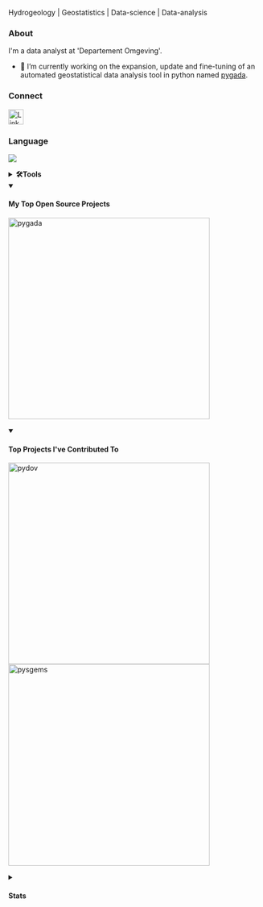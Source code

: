 Hydrogeology | Geostatistics | Data-science | Data-analysis

### About

I'm a data analyst at 'Departement Omgeving'.
- 🔭 I’m currently working on the expansion, update and fine-tuning of an automated geostatistical data analysis tool in python named [pygada](https://github.com/DOV-Vlaanderen/pygada).

### Connect
<a href="https://www.linkedin.com/in/guillaume-vandekerckhove"/><img src="https://user-images.githubusercontent.com/79251807/201449314-7f30a723-3b7e-45f2-b99b-093f8d9ce971.png" width="30" alt="LinkedIn logo"/></a>


### Language
<a href="https://www.python.org/"/><img src="https://img.shields.io/badge/Python-FFD43B?style=for-the-badge&logo=python&logoColor=blue"/></a>


<details>
  <summary><b>🛠️Tools</b></summary>
  <br/>
  <a href="https://www.anaconda.com/"/><img src="https://img.shields.io/badge/conda-342B029.svg?&style=for-the-badge&logo=anaconda&logoColor=white"/></a>
  <a href=""/><img src="https://img.shields.io/badge/WakaTime-000000?style=for-the-badge&logo=WakaTime&logoColor=white"/></a>
  <a href=""/><img src="https://img.shields.io/badge/TensorFlow-FF6F00?style=for-the-badge&logo=tensorflow&logoColor=white"/></a>
  <a href=""/><img src="https://img.shields.io/badge/Canva-%2300C4CC.svg?&style=for-the-badge&logo=Canva&logoColor=white"/></a>
  <a href=""/><img src="https://img.shields.io/badge/Inkscape-000000?style=for-the-badge&logo=Inkscape&logoColor=white"/></a>
  <a href=""/><img src="https://img.shields.io/badge/Jupyter-F37626.svg?&style=for-the-badge&logo=Jupyter&logoColor=white"/></a>
  <a href=""/><img src="https://img.shields.io/badge/Markdown-000000?style=for-the-badge&logo=markdown&logoColor=white"/></a>
  <a href=""/><img src="https://img.shields.io/badge/Microsoft-666666?style=for-the-badge&logo=microsoft&logoColor=white"/></a>
  <a href=""/><img src="https://img.shields.io/badge/pypi-3775A9?style=for-the-badge&logo=pypi&logoColor=white"/></a>
  <a href=""/><img src="https://img.shields.io/badge/PyCharm-000000.svg?&style=for-the-badge&logo=PyCharm&logoColor=white"/></a>
  <a href=""/><img src="https://img.shields.io/badge/Numpy-777BB4?style=for-the-badge&logo=numpy&logoColor=white"/></a>
  <a href=""/><img src="https://img.shields.io/badge/Pandas-2C2D72?style=for-the-badge&logo=pandas&logoColor=white"/></a>
  <a href=""/><img src="https://img.shields.io/badge/Microsoft_Excel-217346?style=for-the-badge&logo=microsoft-excel&logoColor=white"/></a>
  <a href=""/><img src="https://img.shields.io/badge/Microsoft_Office-D83B01?style=for-the-badge&logo=microsoft-office&logoColor=white"/></a>
  <a href=""/><img src="https://img.shields.io/badge/Microsoft_PowerPoint-B7472A?style=for-the-badge&logo=microsoft-powerpoint&logoColor=white"/></a>
  <a href=""/><img src="https://img.shields.io/badge/Microsoft_SharePoint-0078D4?style=for-the-badge&logo=microsoft-sharepoint&logoColor=white"/></a>
  <a href=""/><img src="https://img.shields.io/badge/Microsoft_Word-2B579A?style=for-the-badge&logo=microsoft-word&logoColor=white"/></a>
  <a href=""/><img src="https://img.shields.io/badge/Prezi-3181FF?style=for-the-badge&logo=prezi&logoColor=white"/></a>
  <a href=""/><img src="https://img.shields.io/badge/Windows-0078D6?style=for-the-badge&logo=windows&logoColor=white"/></a>
  <a href=""/><img src="https://img.shields.io/badge/GitHub-100000?style=for-the-badge&logo=github&logoColor=white"/></a>
  <a href=""/><img src="https://img.shields.io/badge/Jira-0052CC?style=for-the-badge&logo=Jira&logoColor=white"/></a>
  </p>
  


</details>
      
<details open> 
  <summary><h4>My Top Open Source Projects</h4></summary>

  <!-- Repo info cards - https://github.com/anuraghazra/github-readme-stats -->
  <!-- Small repo cards (fork) - https://github.com/DenverCoder1/github-readme-stats -->
  <p align="left">
    
<a href="https://github.com/DOV-Vlaanderen/pygada"><img width="400" src="https://github-readme-stats.vercel.app/api/pin/?username=DOV-Vlaanderen&repo=pygada&theme=react&bg_color=1F222E&title_color=FFF000&hide_border=true&icon_color=F8D866&show_icons=false" alt="pygada"></a>
      
</details>

<details open> 
  <summary><h4>Top Projects I've Contributed To</h4></summary>

  <!-- Small repo cards https://github.com/DenverCoder1/github-readme-stats (fork of anuraghazra/github-readme-stats) -->
  <p align="left">
    <a href="https://github.com/DOV-Vlaanderen/pydov"><img width="400" src="https://github-readme-stats.vercel.app/api/pin/?username=DOV-Vlaanderen&repo=pydov&theme=react&bg_color=1F222E&title_color=FFF000&hide_border=true&icon_color=F8D866&show_icons=false" alt="pydov"></a>
    <a href="https://github.com/robinthibaut/pysgems"><img width="400" src="https://github-readme-stats.vercel.app/api/pin/?username=robinthibaut&repo=pysgems&theme=react&bg_color=1F222E&title_color=FFF000&hide_border=true&icon_color=F8D866&show_icons=false" alt="pysgems"></a>
  </p>
</details>

<details close> 
  <summary><h4>Stats</h4></summary>
    
[![Guillaume's wakatime stats](https://github-readme-stats.vercel.app/api/wakatime?username=GuillaumeV)](https://github.com/anuraghazra/github-readme-stats)

![github activity graph](https://github-readme-activity-graph.cyclic.app/graph?username=GuillaumeVandekerckhove&line=FFF000&theme=high-contrast&height=300&hide_border=true)

    
<!-- https://github.com/jamesgeorge007/github-activity-readme -->
⚡ Recent GitHub Activity</summary>


<!--RECENT_ACTIVITY:start-->
1. 🤝 Became collaborator on [DOV-Vlaanderen/pygada](https://github.com/DOV-Vlaanderen/pygada)<br>
2. 💬 Commented on [#4](https://github.com/highcharts-for-python/highcharts-for-python-demos/issues/4#issuecomment-1527652876) in [highcharts-for-python/highcharts-for-python-demos](https://github.com/highcharts-for-python/highcharts-for-python-demos)<br>
3. ❗️ Opened issue [#4](https://github.com/highcharts-for-python/highcharts-for-python-demos/issues/4) in [highcharts-for-python/highcharts-for-python-demos](https://github.com/highcharts-for-python/highcharts-for-python-demos)<br>
4. 👍 Approved [#383](https://github.com/DOV-Vlaanderen/pydov/pull/383#pullrequestreview-1405873642) in [DOV-Vlaanderen/pydov](https://github.com/DOV-Vlaanderen/pydov)<br>
5. ⬆️ Pushed 1 commit(s) to [DOV-Vlaanderen/pygada](https://github.com/DOV-Vlaanderen/pygada)<br>
<!--RECENT_ACTIVITY:end-->

<!--RECENT_ACTIVITY:last_update-->
Last Updated: Monday, May 1st, 2023, 3:07:09 AM
<!--RECENT_ACTIVITY:last_update_end-->

<div><img style="height: auto; width: 38%;" class="img" src="https://github-readme-stats.vercel.app/api?username=GuillaumeVandekerckhove&show_icons=true&theme=highcontrast&hide_border=true"/>
<img style="height: auto; width: 40%;" class="img" src="https://github-readme-streak-stats.herokuapp.com/?user=GuillaumeVandekerckhove&theme=yellowdark"/>
</div>

</details>

